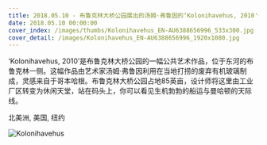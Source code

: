 ```yaml
---
title: 2018.05.10 - 布鲁克林大桥公园展出的汤姆·弗鲁因的‘Kolonihavehus, 2010'作品，纽约布鲁克林区 (© Daniel Haug/Getty Images)
date: 2018.05.10 00:00:00
cover_index: /images/thumbs/Kolonihavehus_EN-AU6388656996_533x300.jpg
cover_detail: /images/Kolonihavehus_EN-AU6388656996_1920x1080.jpg
---
```


‘Kolonihavehus,
2010’是布鲁克林大桥公园的一幅公共艺术作品，位于东河的布鲁克林一侧。这幅作品由艺术家汤姆·弗鲁因利用在当地打捞的废弃有机玻璃制成，灵感来自于哥本哈根。布鲁克林大桥公园占地85英亩，设计师将这里由工业厂区转变为休闲天堂，站在码头上，你可以看见生机勃勃的船运与曼哈顿的天际线。

北美洲, 美国, 纽约

![Kolonihavehus](/images/Kolonihavehus_EN-AU6388656996_1920x1080.jpg)
